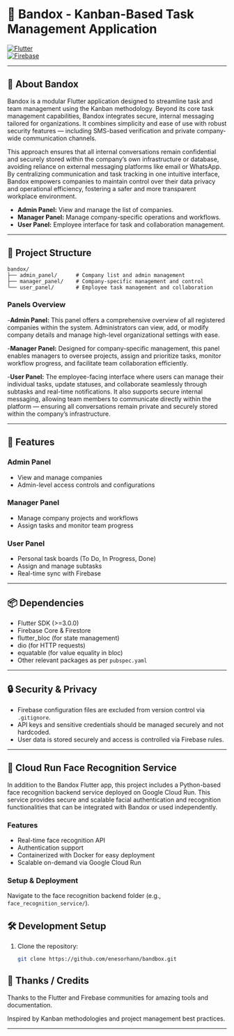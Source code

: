# 🎯 Bandox - Kanban-Based Task Management Application

[![Flutter](https://img.shields.io/badge/Flutter-02569B?style=for-the-badge&logo=flutter&logoColor=white)](https://flutter.dev/)  
[![Firebase](https://img.shields.io/badge/Firebase-FFCA28?style=for-the-badge&logo=firebase&logoColor=black)](https://firebase.google.com/)

---

## 🚀 About Bandox

Bandox is a modular Flutter application designed to streamline task and team management using the Kanban methodology. Beyond its core task management capabilities, Bandox integrates secure, internal messaging tailored for organizations. It combines simplicity and ease of use with robust security features — including SMS-based verification and private company-wide communication channels.

This approach ensures that all internal conversations remain confidential and securely stored within the company’s own infrastructure or database, avoiding reliance on external messaging platforms like email or WhatsApp. By centralizing communication and task tracking in one intuitive interface, Bandox empowers companies to maintain control over their data privacy and operational efficiency, fostering a safer and more transparent workplace environment.



- **Admin Panel:** View and manage the list of companies.  
- **Manager Panel:** Manage company-specific operations and workflows.  
- **User Panel:** Employee interface for task and collaboration management.

---

## 📁 Project Structure

```plaintext
bandox/
├── admin_panel/      # Company list and admin management
├── manager_panel/    # Company-specific management and control
└── user_panel/       # Employee task management and collaboration
```

### Panels Overview

-**Admin Panel:**
This panel offers a comprehensive overview of all registered companies within the system. Administrators can view, add, or modify company details and manage high-level organizational settings with ease.

-**Manager Panel:**
Designed for company-specific management, this panel enables managers to oversee projects, assign and prioritize tasks, monitor workflow progress, and facilitate team collaboration efficiently.

-**User Panel:**
The employee-facing interface where users can manage their individual tasks, update statuses, and collaborate seamlessly through subtasks and real-time notifications. It also supports secure internal messaging, allowing team members to communicate directly within the platform — ensuring all conversations remain private and securely stored within the company’s infrastructure.

---

## 📱 Features

### Admin Panel

- View and manage companies  
- Admin-level access controls and configurations  

### Manager Panel

- Manage company projects and workflows  
- Assign tasks and monitor team progress  

### User Panel

- Personal task boards (To Do, In Progress, Done)  
- Assign and manage subtasks  
- Real-time sync with Firebase

---

## 📦 Dependencies

- Flutter SDK (>=3.0.0)  
- Firebase Core & Firestore  
- flutter_bloc (for state management)  
- dio (for HTTP requests)  
- equatable (for value equality in bloc)  
- Other relevant packages as per `pubspec.yaml`

---

## 🔒 Security & Privacy

- Firebase configuration files are excluded from version control via `.gitignore`.  
- API keys and sensitive credentials should be managed securely and not hardcoded.  
- User data is stored securely and access is controlled via Firebase rules.

---

## 🤖 Cloud Run Face Recognition Service

In addition to the Bandox Flutter app, this project includes a Python-based face recognition backend service deployed on Google Cloud Run. This service provides secure and scalable facial authentication and recognition functionalities that can be integrated with Bandox or used independently.

### Features

- Real-time face recognition API  
- Authentication support  
- Containerized with Docker for easy deployment  
- Scalable on-demand via Google Cloud Run  

### Setup & Deployment

Navigate to the face recognition backend folder (e.g., `face_recognition_service/`).  

## 🛠️ Development Setup

1. Clone the repository:  
   ```bash
   git clone https://github.com/enesorhann/bandbox.git


## 🙏 Thanks / Credits
Thanks to the Flutter and Firebase communities for amazing tools and documentation.

Inspired by Kanban methodologies and project management best practices.

---
